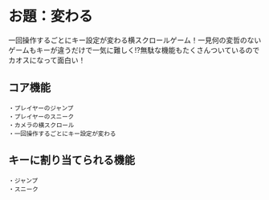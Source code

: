 # お題：変わる
一回操作するごとにキー設定が変わる横スクロールゲーム！一見何の変哲のないゲームもキーが違うだけで一気に難しく!?無駄な機能もたくさんついているのでカオスになって面白い！
## コア機能
```
・プレイヤーのジャンプ
・プレイヤーのスニーク
・カメラの横スクロール
・一回操作するごとにキー設定が変わる
```
## キーに割り当てられる機能
```
・ジャンプ
・スニーク
```
